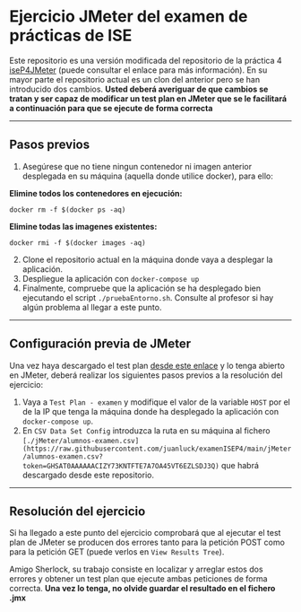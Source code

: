 # Ejercicio JMeter del examen de prácticas de ISE

Este repositorio es una versión modificada del repositorio de la práctica 4 [iseP4JMeter](https://github.com/davidPalomar-ugr/iseP4JMeter) (puede consultar el enlace para más información). En su mayor parte el repositorio actual es un clon del anterior pero se han introducido dos cambios. **Usted deberá averiguar de que cambios se tratan y ser capaz de modificar un test plan en JMeter que se le facilitará a continuación para que se ejecute de forma correcta**

---
## Pasos previos

1. Asegúrese que no tiene ningun contenedor ni imagen anterior desplegada en su máquina (aquella donde utilice docker), para ello:

**Elimine todos los contenedores en ejecución:**

```
docker rm -f $(docker ps -aq)
```

**Elimine todas las imagenes existentes:**

```
docker rmi -f $(docker images -aq)
```

2. Clone el repositorio actual en la máquina donde vaya a desplegar la aplicación.
3. Despliegue la aplicación con `docker-compose up`
4. Finalmente, compruebe que la aplicación se ha desplegado bien ejecutando el script `./pruebaEntorno.sh`. Consulte al profesor si hay algún problema al llegar a este punto.


---
## Configuración previa de JMeter

Una vez haya descargado el test plan [desde este enlace](https://mega.nz/file/c15XhIgD#CxiaAqWNEmjr9h_cK6YnksO1cBW5KDB5BBMCE-pmFEA) y lo tenga abierto en JMeter, deberá realizar los siguientes pasos previos a la resolución del ejercicio:

1. Vaya a `Test Plan - examen` y modifique el valor de la variable `HOST` por el de la IP que tenga la máquina donde ha desplegado la aplicación con `docker-compose up`.
2. En `CSV Data Set Config` introduzca la ruta en su máquina al fichero `[./jMeter/alumnos-examen.csv](https://raw.githubusercontent.com/juanluck/examenISEP4/main/jMeter/alumnos-examen.csv?token=GHSAT0AAAAAACIZY73KNTFTE7A7OA45VT6EZLSDJ3Q)` que habrá descargado desde este repositorio.

---
## Resolución del ejercicio

Si ha llegado a este punto del ejercicio comprobará que al ejecutar el test plan de JMeter se producen dos errores tanto para la petición POST como para la petición GET (puede verlos en `View Results Tree`).

Amigo Sherlock, su trabajo consiste en localizar y arreglar estos dos errores y obtener un test plan que ejecute ambas peticiones de forma correcta. **Una vez lo tenga, no olvide guardar el resultado en el fichero .jmx**
